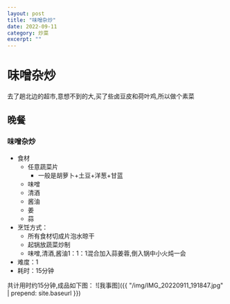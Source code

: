 ```yaml
---
layout: post
title: "味噌杂炒" 
date: 2022-09-11
category: 炒菜
excerpt: ""
---
```


# 味噌杂炒

去了趟北边的超市,意想不到的大,买了些卤豆皮和荷叶鸡,所以做个素菜

## 晚餐

### 味噌杂炒

- 食材
  - 任意蔬菜片
    - 一般是胡萝卜+土豆+洋葱+甘蓝
  - 味噌
  - 清酒
  - 酱油
  - 姜
  - 蒜
- 烹饪方式：
  - 所有食材切成片泡水晾干
  - 起锅放蔬菜炒制
  - 味噌,清酒,酱油1：1：1混合加入蒜姜蓉,倒入锅中小火炖一会
- 难度：1
- 耗时：15分钟

共计用时约15分钟,成品如下图：
![我事图]({{ "/img/IMG_20220911_191847.jpg" | prepend: site.baseurl }})
